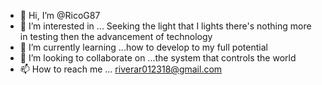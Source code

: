 - 👋 Hi, I’m @RicoG87
- 👀 I’m interested in ... Seeking the light that I lights there's nothing more in testing then the advancement of technology
- 🌱 I’m currently learning ...how to develop to my full potential
- 💞️ I’m looking to collaborate on ...the system that controls the world
- 📫 How to reach me ... riverar012318@gmail.com

<!---
RicoG87/RicoG87 is a ✨ special ✨ repository because its `README.md` (this file) appears on your GitHub profile.
You can click the Preview link to take a look at your changes.
--->

